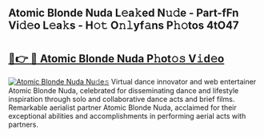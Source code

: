 ## Atomic Blonde Nuda L𝚎a𝚔ed N𝚞𝚍e - Part-fFn Vi𝚍𝚎o L𝚎a𝚔s - H𝚘𝚝 O𝚗𝚕yf𝚊ns P𝚑𝚘tos 4tO47

# <h2><a href="http://kfcqh6e.oniu.top/?m=Atomic+Blonde+Nuda">🔗👉 🔴 Atomic Blonde Nuda P𝚑ot𝚘𝚜 V𝚒d𝚎o</a></h2>

[![Atomic Blonde Nuda Nu𝚍e𝚜](https://i.imgur.com/0qMVB7G.gif)](http://kfcqh6e.oniu.top/?m=Atomic+Blonde+Nuda)
Virtual dance innovator and web entertainer Atomic Blonde Nuda, celebrated for disseminating dance and lifestyle inspiration through solo and collaborative dance acts and brief films. Remarkable aerialist partner Atomic Blonde Nuda, acclaimed for their exceptional abilities and accomplishments in performing aerial acts with partners.  
